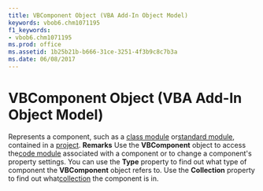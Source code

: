 ```yaml
---
title: VBComponent Object (VBA Add-In Object Model)
keywords: vbob6.chm1071195
f1_keywords:
- vbob6.chm1071195
ms.prod: office
ms.assetid: 1b25b21b-b666-31ce-3251-4f3b9c8c7b3a
ms.date: 06/08/2017
---
```



# VBComponent Object (VBA Add-In Object Model)



Represents a component, such as a [class module](../../Glossary/vbe-glossary.md) or[standard module](../../Glossary/vbe-glossary.md), contained in a [project](../../Glossary/vbe-glossary.md).
 **Remarks**
Use the  **VBComponent** object to access the[code module](../../Glossary/vbe-glossary.md) associated with a component or to change a component's property settings.
You can use the  **Type** property to find out what type of component the **VBComponent** object refers to. Use the **Collection** property to find out what[collection](../../Glossary/vbe-glossary.md) the component is in.

